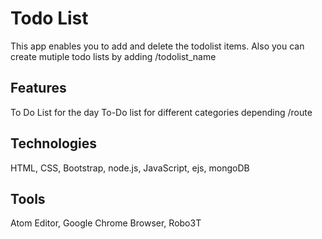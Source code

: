 # Todo List
This app enables you to add and delete the todolist items. Also you can create mutiple todo lists by adding /todolist_name 

## Features
To Do List for the day
To-Do list for different categories depending /route

## Technologies
HTML, CSS, Bootstrap, node.js, JavaScript, ejs, mongoDB

## Tools
Atom Editor, Google Chrome Browser, Robo3T
